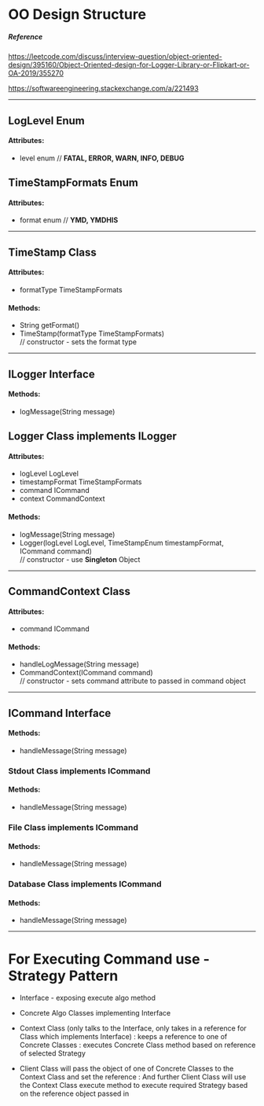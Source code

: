 # OO Design Structure

##### Reference
https://leetcode.com/discuss/interview-question/object-oriented-design/395160/Object-Oriented-design-for-Logger-Library-or-Flipkart-or-OA-2019/355270

https://softwareengineering.stackexchange.com/a/221493

---

## LogLevel Enum
 #### Attributes:
 - level enum // __FATAL, ERROR, WARN, INFO, DEBUG__

## TimeStampFormats Enum
 #### Attributes:
 - format enum // __YMD, YMDHIS__

---

## TimeStamp Class
 #### Attributes:
 - formatType TimeStampFormats
 #### Methods:
 - String getFormat()
 - TimeStamp(formatType TimeStampFormats) \
// constructor - sets the format type

---

## ILogger Interface
 #### Methods:
 - logMessage(String message)

## Logger Class implements ILogger
 #### Attributes:
 - logLevel LogLevel
 - timestampFormat TimeStampFormats
 - command ICommand
 - context CommandContext
 #### Methods:
 - logMessage(String message)
 - Logger(logLevel LogLevel, TimeStampEnum timestampFormat, ICommand command) \
// constructor - use __Singleton__ Object

---

## CommandContext Class
 #### Attributes:
 - command ICommand
 #### Methods:
 - handleLogMessage(String message)
 - CommandContext(ICommand command) \
// constructor - sets command attribute to passed in command object

---

## ICommand Interface
 #### Methods:
 - handleMessage(String message)

### Stdout Class implements ICommand
 #### Methods:
 - handleMessage(String message)

### File Class implements ICommand
 #### Methods:
 - handleMessage(String message)

### Database Class implements ICommand
 #### Methods:
 - handleMessage(String message)

---

# For Executing Command use - Strategy Pattern

- Interface - exposing execute algo method
- Concrete Algo Classes implementing Interface

- Context Class (only talks to the Interface,
                only takes in a reference for Class which implements Interface)
    : keeps a reference to one of Concrete Classes
    : executes Concrete Class method based on reference of selected Strategy

- Client Class will pass the object of one of Concrete Classes to the Context Class
    and set the reference
    : And further Client Class will use the Context Class execute method to execute
    required Strategy based on the reference object passed in